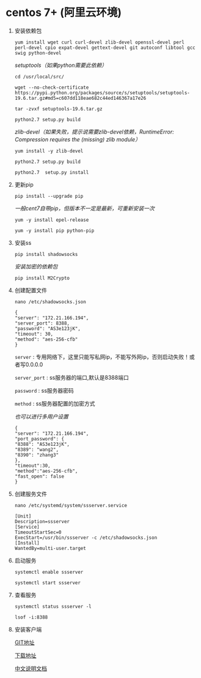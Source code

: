 # centos 7+ (阿里云环境)

1. 安装依赖包

    `yum install wget curl curl-devel zlib-devel openssl-devel perl perl-devel cpio expat-devel gettext-devel git autoconf libtool gcc swig python-devel`

    _setuptools（如果python需要此依赖）_

    `cd /usr/local/src/`

    `wget --no-check-certificate  https://pypi.python.org/packages/source/s/setuptools/setuptools-19.6.tar.gz#md5=c607dd118eae682c44ed146367a17e26`

    `tar -zvxf setuptools-19.6.tar.gz`

    `python2.7 setup.py build`

    _zlib-devel（如果失败，提示说需要zlib-devel依赖，RuntimeError: Compression requires the (missing) zlib module）_

    `yum install -y zlib-devel`

    `python2.7 setup.py build`

    `python2.7  setup.py install`

2. 更新pip

    `pip install --upgrade pip`

    _一般cent7自带pip，但版本不一定是最新，可重新安装一次_

    `yum -y install epel-release`

    `yum -y install pip python-pip`

3. 安装ss

    `pip install shadowsocks`

    _安装加密的依赖包_

    `pip install M2Crypto`

4. 创建配置文件

    `nano /etc/shadowsocks.json`

    ```
    {
    "server": "172.21.166.194",
    "server_port": 8388,
    "password": "AS3e123jK",
    "timeout": 30,
    "method": "aes-256-cfb"
    }
    ```

    `server` : 专用网络下，这里只能写私网ip，不能写外网ip，否则启动失败！或者写0.0.0.0

    `server_port` : ss服务器的端口,默认是8388端口

    `password` : ss服务器密码

    `method` : ss服务器配置的加密方式

    _也可以进行多用户设置_

    ```
    {
    "server": "172.21.166.194",
    "port_password": {
    "8388": "AS3e123jK",
    "8389": "wang2",
    "8390": "zhang3"
    },
    "timeout":30,
    "method":"aes-256-cfb",
    "fast_open": false
    }
    ```

5. 创建服务文件

    `nano /etc/systemd/system/ssserver.service`

    ```
    [Unit]
    Description=ssserver
    [Service]
    TimeoutStartSec=0
    ExecStart=/usr/bin/ssserver -c /etc/shadowsocks.json
    [Install]
    WantedBy=multi-user.target
    ```

6. 启动服务

    `systemctl enable ssserver`

    `systemctl start ssserver`

7. 查看服务

    `systemctl status ssserver -l`

    `lsof -i:8388`

8. 安装客户端

    [GIT地址](https://github.com/shadowsocks/shadowsocks-windows)

    [下载地址](https://github.com/shadowsocks/shadowsocks-windows/releases)

    [中文说明文档](https://github.com/shadowsocks/shadowsocks-windows/wiki/Shadowsocks-Windows-%E4%BD%BF%E7%94%A8%E8%AF%B4%E6%98%8E)

